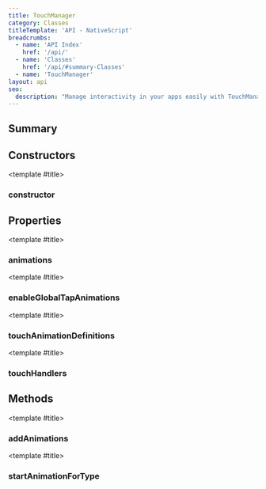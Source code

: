 ```yaml
---
title: TouchManager
category: Classes
titleTemplate: 'API - NativeScript'
breadcrumbs:
  - name: 'API Index'
    href: '/api/'
  - name: 'Classes'
    href: '/api/#summary-Classes'
  - name: 'TouchManager'
layout: api
seo:
  description: "Manage interactivity in your apps easily with TouchManager.\nStore reusable down/up animation settings for touches as well as optionally enable automatic tap (down/up) animations for your app."
---
```


<!-- This page is auto generated, do not edit manually. -->
<!-- Run "yarn generate:api-docs" to regenerate -->

<script setup lang="ts">
  import { provide } from "vue";
  import API_DATA from "./TouchManager.data.json";
  
  provide('API_DATA', API_DATA);
</script>

<APIRefHierarchy v-once />

<APIRefComment commentBase64="eyJibG9ja1RhZ3MiOltdLCJtb2RpZmllclRhZ3MiOnt9LCJzdW1tYXJ5IjpbeyJraW5kIjoidGV4dCIsInRleHQiOiJNYW5hZ2UgaW50ZXJhY3Rpdml0eSBpbiB5b3VyIGFwcHMgZWFzaWx5IHdpdGggVG91Y2hNYW5hZ2VyLlxuU3RvcmUgcmV1c2FibGUgZG93bi91cCBhbmltYXRpb24gc2V0dGluZ3MgZm9yIHRvdWNoZXMgYXMgd2VsbCBhcyBvcHRpb25hbGx5IGVuYWJsZSBhdXRvbWF0aWMgdGFwIChkb3duL3VwKSBhbmltYXRpb25zIGZvciB5b3VyIGFwcC4ifV19" v-once />

## <Heading ignore>Summary</Heading>

<APIRefSummary v-once />

## Constructors

<div class="">

<APIRef for="14049" v-once>

<template #title>

### constructor

</template>

</APIRef>

</div>

## Properties

<div class="isStatic">

<APIRef for="14032" v-once>

<template #title>

### animations

</template>

</APIRef>

</div>

<div class="isStatic">

<APIRef for="14031" v-once>

<template #title>

### enableGlobalTapAnimations

</template>

</APIRef>

</div>

<div class="isStatic">

<APIRef for="14037" v-once>

<template #title>

### touchAnimationDefinitions

</template>

</APIRef>

</div>

<div class="isStatic">

<APIRef for="14033" v-once>

<template #title>

### touchHandlers

</template>

</APIRef>

</div>

## Methods

<div class="isStatic">

<APIRef for="14042" v-once>

<template #title>

### addAnimations

</template>

</APIRef>

</div>

<div class="isStatic">

<APIRef for="14045" v-once>

<template #title>

### startAnimationForType

</template>

</APIRef>

</div>
